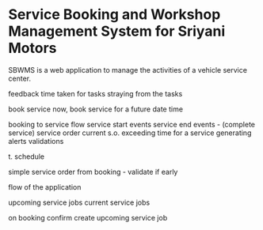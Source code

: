# Service Booking and Workshop Management System for Sriyani Motors

SBWMS is a web application to manage the activities of a vehicle 
service center.

feedback
time taken for tasks
straying from the tasks

book service now, book service for a future date time

booking to service flow
    service start events
    service end events - (complete service)
service order
current s.o.
exceeding time for a service
generating alerts
validations

t. schedule

simple service order
    from booking - validate if early

flow of the application

upcoming service jobs
current service jobs

on booking confirm
    create upcoming service job